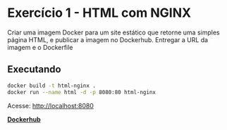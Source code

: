 # Exercício 1 - HTML com NGINX

Criar uma imagem Docker para um site estático que retorne uma simples página HTML, e publicar a imagem no Dockerhub. Entregar a URL da imagem e o Dockerfile

## Executando

```bash
docker build -t html-nginx .
docker run --name html -d -p 8080:80 html-nginx
```

Acesse: [http://localhost:8080](http://localhost:8080)

**[Dockerhub](https://hub.docker.com/r/rafaelgiro/html-nginx)**
